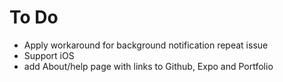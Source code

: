 # To Do

- Apply workaround for background notification repeat issue
- Support iOS
- add About/help page with links to Github, Expo and Portfolio
